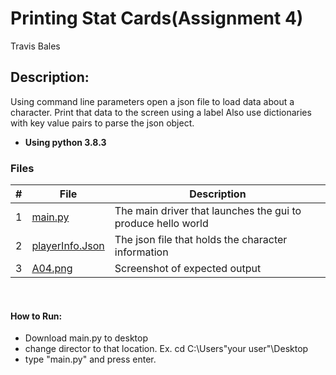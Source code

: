 # Printing Stat Cards(Assignment 4)
Travis Bales

## Description:
Using command line parameters open a json file to load data about a character. Print that data to the screen using a label
Also use dictionaries with key value pairs to parse the json object.
<br>
- **Using python 3.8.3**

### Files

|   #   | File            | Description                                        |
| :---: | --------------- | -------------------------------------------------- |
|1| [main.py](https://github.com/travisbales2304/4443-2D-PyGame-Bales/blob/master/Assignments/A04/Main.py) |The main driver that launches the gui to produce hello world|
|2|[playerInfo.Json](https://github.com/travisbales2304/4443-2D-PyGame-Bales/blob/master/Assignments/A04/playerInfo.json)| The json file that holds the character information|
|3|[A04.png](https://github.com/travisbales2304/4443-2D-PyGame-Bales/blob/master/Assignments/A04/A04.png)|Screenshot of expected output|

<br>

#### How to Run:
  - Download main.py to desktop
  - change director to that location. Ex. cd C:\Users\"your user"\Desktop
  - type "main.py" and press enter.

